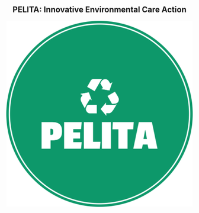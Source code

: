 <body>
  <h2 align="center">PELITA: Innovative Environmental Care Action</h2>
<p align="center">
  <a href="#">
    <img src="https://github.com/PelitaApp/.github/blob/main/pelita-high-resolution-logo-color-on-transparent-background.png" alt="logo" />
  </a>
</p>
</body>
